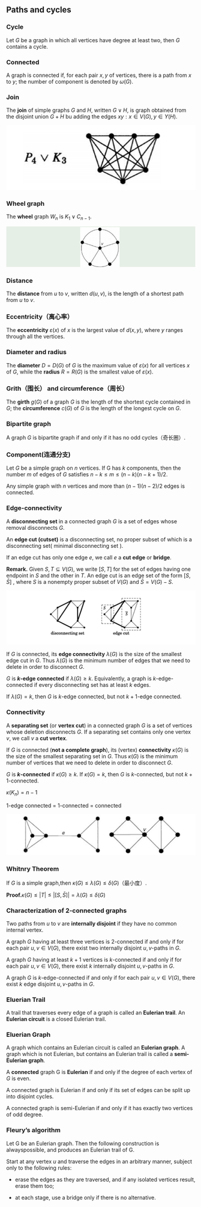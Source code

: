 ## Paths and cycles

### Cycle

Let $G$ be a graph in which all vertices have degree at least two, then $G$ contains a cycle.

### Connected

A graph is connected if, for each pair $x,y$ of vertices, there is a path from $x$ to $y$; the number of component is denoted by $ω(G)$.

### Join

The **join** of simple graphs $G$ and $H$, written $G∨H$, is graph obtained from the disjoint union $G+H$ bu adding the edges ${xy:x∈V(G),y∈Y(H)}$.

![](img/join.png)

### Wheel graph

The **wheel** graph $W_n$ is $K_1∨C_{n-1}$.

![](img/wheelgraph.png)

### Distance

The **distance** from $u$ to $v$, written $d(u, v)$, is the length of a shortest path from $u$ to $v$.

### Eccentricity（离心率）

The **eccentricity** $ε(x)$ of $x$ is the largest value of $d(x, y)$, where $y$ ranges through all the vertices.

### Diameter and radius

The **diameter** $D = D(G)$ of $G$ is the maximum value of $ε(x)$ for all vertices $x$ of $G$, while the **radius** $R = R(G)$ is the smallest value of $ε(x)$.

### Grith（围长） and circumference（周长）

The **girth** $g(G)$ of a graph $G$ is the length of the shortest cycle contained in $G$; the **circumference** $c(G)$ of $G$ is the length of the longest cycle on $G$.

### Bipartite graph

A graph $G$ is bipartite graph if and only if it has no odd cycles（奇长圈）.

### Component(连通分支)

Let $G$ be a simple graph on $n$ vertices. If G has $k$ components, then the number $m$ of edges of $G$ satisfies $n − k ≤ m ≤ (n − k)(n − k + 1)/2$.

Any simple graph with $n$ vertices and more than $(n − 1)(n − 2)/2$ edges is connected.

### Edge-connectivity

A **disconnecting set** in a connected graph $G$ is a set of edges whose removal disconnects $G$.

An **edge cut (cutset)** is a disconnecting set, no proper subset of which is a disconnecting set( minimal disconnecting set ).

If an edge cut has only one edge $e$, we call $e$ a **cut edge** or **bridge**.

**Remark.** Given $S, T ⊆ V(G)$, we write $[S, T]$ for the set of edges having one endpoint in $S$ and the other in $T$. An edge cut is an edge set of the form $[S, \bar{S}]$ , where $S$ is a nonempty proper subset of $V(G)$ and $\bar{S} = V(G) − S$.

![](img/edgeconnectivity.png)

If $G$ is connected, its **edge connectivity** $λ(G)$ is the size of the smallest edge cut in $G$. Thus $λ(G)$ is the minimum number of edges that we need to delete in order to disconnect $G$.

$G$ is **$k$-edge connected** if $λ(G) ≥ k$. Equivalently, a graph is $k$-edge-connected if every disconnecting set has at least $k$ edges.

If $λ(G) = k$, then $G$ is $k$-edge connected, but not $k+1$-edge connected.

### Connectivity

A **separating set** (or **vertex cut**) in a connected graph $G$ is a set of vertices whose deletion disconnects $G$. If a separating set contains only one vertex $v$, we call $v$ a **cut vertex**.

If $G$ is connected (**not a complete graph**), its (vertex) **connectivity** $κ(G)$ is the size of the smallest separating set in $G$. Thus $κ(G)$ is the minimum number of vertices that we need to delete in order to disconnect $G$.

$G$ is **$k$-connected** if $κ(G) ≥ k$. If $κ(G) = k$, then $G$ is $k$-connected, but not $k+1$-connected.

$κ(K_n)=n-1$

$1$-edge connected = $1$-connected = connected

![](img/connectivity.png)

### Whitnry Theorem

If $G$ is a simple graph,then $κ(G) ≤ λ(G) ≤ δ(G)$（最小度）. 

**Proof.**$κ(G) ≤ |T| ≤ |[S,\bar{S}]| = λ(G) ≤ δ(G)$

### Characterization of 2-connected graphs

Two paths from $u$ to $v$ are **internally disjoint** if they have no common internal vertex.

A graph $G$ having at least three vertices is 2-connected if and only if for each pair $u, v ∈ V(G)$, there exist two internally disjoint $u, v$-paths in $G$.

A graph $G$ having at least $k + 1$ vertices is $k$-connected if and only if for each pair $u, v ∈ V(G)$, there exist $k$ internally disjoint $u, v$-paths in $G$.

A graph $G$ is $k$-edge-connected if and only if for each pair $u, v ∈ V(G)$, there exist $k$ edge disjoint $u, v$-paths in $G$.

### Eluerian Trail

A trail that traverses every edge of a graph is called an **Eulerian trail**. An **Eulerian circuit** is a closed Eulerian trail.

### Eluerian Graph

A graph which contains an Eulerian circuit is called an **Eulerian graph**. A graph which is not Eulerian, but contains an Eulerian trail is called a **semi-Eulerian graph**.

A **connected** graph G is **Eulerian** if and only if the degree of each vertex of $G$ is even.

A connected graph is Eulerian if and only if its set of edges can be split up into disjoint cycles.

A connected graph is semi-Eulerian if and only if it has exactly two vertices of odd degree.

### Fleury’s algorithm

Let G be an Eulerian graph. Then the following construction is alwayspossible, and produces an Eulerian trail of G.

Start at any vertex $u$ and traverse the edges in an arbitrary manner, subject only to the following rules:

- erase the edges as they are traversed, and if any isolated vertices result, erase them too;

- at each stage, use a bridge only if there is no alternative.
